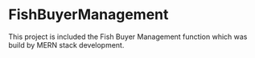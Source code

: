 # FishBuyerManagement
This project is included the Fish Buyer Management function which was build by MERN stack development.

